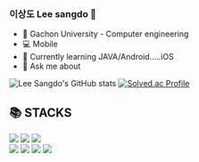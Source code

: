 

### 이상도 Lee sangdo 👋

- 🏫 Gachon University - Computer engineering 
- 💻 Mobile
- 🤔 Currently learning JAVA/Android.....iOS
- 💬 Ask me about


![Lee Sangdo's GitHub stats](https://github-readme-stats.vercel.app/api?username=SANGDOLEE&show_icons=true&theme=radical)
[![Solved.ac Profile](http://mazassumnida.wtf/api/v2/generate_badge?boj=xkdxh625)](https://solved.ac/xkdxh625/)



<h2>📚 STACKS</h2></div>

<div> 
  <img src="https://img.shields.io/badge/github-181717?style=for-the-badge&logo=github&logoColor=white">
  <img src="https://img.shields.io/badge/git-F05032?style=for-the-badge&logo=git&logoColor=white">
  <img src="https://img.shields.io/badge/naver-03C75A?style=for-the-badge&logo=Naver&logoColor=white">
  <br>
  
  <img src="https://img.shields.io/badge/java-007396?style=for-the-badge&logo=java&logoColor=white">
  <img src="https://img.shields.io/badge/swift-F05138?style=for-the-badge&logo=Swift&logoColor=white">
  <img src="https://img.shields.io/badge/AndroidStudio-3DDC84?style=for-the-badge&logo=AndroidStudio&logoColor=white">
  <img src="https://img.shields.io/badge/xcode-147EFB?style=for-the-badge&logo=xcode&logoColor=white">
  <br>
 
</div>

